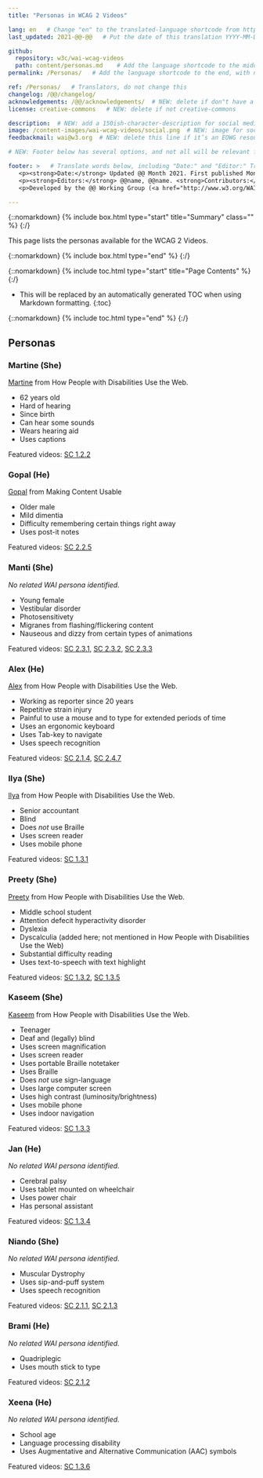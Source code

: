 ```yaml
---
title: "Personas in WCAG 2 Videos"

lang: en   # Change "en" to the translated-language shortcode from https://www.iana.org/assignments/language-subtag-registry/language-subtag-registry
last_updated: 2021-@@-@@   # Put the date of this translation YYYY-MM-DD (with month in the middle)

github:
  repository: w3c/wai-wcag-videos
  path: content/personas.md    # Add the language shortcode to the middle of the filename, for example: content/index.fr.md
permalink: /Personas/   # Add the language shortcode to the end, with no slash at end, for example: /link/to/page/fr

ref: /Personas/   # Translators, do not change this
changelog: /@@/changelog/
acknowledgements: /@@/acknowledgements/  # NEW: delete if don"t have a separate acknowledgements page. And delete it in the footer below.
license: creative-commons   # NEW: delete if not creative-commons

description:  # NEW: add a 150ish-character-description for social media   # translate the description
image: /content-images/wai-wcag-videos/social.png  # NEW: image for social media
feedbackmail: wai@w3.org  # NEW: delete this line if it’s an EOWG resource (the default is wai-eo-editors@w3.org)

# NEW: Footer below has several options, and not all will be relevant for specific pages. (Ask Shawn if questions.)

footer: >   # Translate words below, including "Date:" and "Editor:" Translate the Working Group name. Leave the Working Group acronym in English. Do *not* change the dates in the footer below.
   <p><strong>Date:</strong> Updated @@ Month 2021. First published Month 20@@. CHANGELOG.</p>
   <p><strong>Editors:</strong> @@name, @@name. <strong>Contributors:</strong> @@name, @@name, and <a href=”https://www.w3.org/groups/wg/@@wg/participants”>participants of the @@WG</a>. ACKNOWLEDGEMENTS lists contributors and credits.</p>
   <p>Developed by the @@ Working Group (<a href="http://www.w3.org/WAI/@@/">@@WG</a>). Developed as part of the <a href="https://www.w3.org/WAI/@@/">WAI-@@ project</a>, @@co-funded by the European Commission.</p>

---
```


{::nomarkdown}
{% include box.html type="start" title="Summary" class="" %}
{:/}

This page lists the personas available for the WCAG 2 Videos.

{::nomarkdown}
{% include box.html type="end" %}
{:/}

{::nomarkdown}
{% include toc.html type="start" title="Page Contents" %}
{:/}

- This will be replaced by an automatically generated TOC when using Markdown formatting.
{:toc}

{::nomarkdown}
{% include toc.html type="end" %}
{:/}

## Personas

### Martine (She)

[Martine](https://www.w3.org/WAI/people-use-web/user-stories/#onlinestudent) from How People with Disabilities Use the Web.

* 62 years old
* Hard of hearing
* Since birth
* Can hear some sounds
* Wears hearing aid
* Uses captions

Featured videos: [SC 1.2.2](https://wai-wcag-videos.netlify.app/sc-1.2.2/)

### Gopal (He)

[Gopal](https://w3c.github.io/coga/content-usable/#gopal-a-retired-lawyer-with-dementia) from Making Content Usable

* Older male
* Mild dimentia
* Difficulty remembering certain things right away
* Uses post-it notes

Featured videos: [SC 2.2.5](https://wai-wcag-videos.netlify.app/sc-2.2.5/)

### Manti (She)

*No related WAI persona identified.*

* Young female
* Vestibular disorder
* Photosensitivety
* Migranes from flashing/flickering content
* Nauseous and dizzy from certain types of animations

Featured videos: [SC 2.3.1](https://wai-wcag-videos.netlify.app/sc-2.3.1/), [SC 2.3.2](https://wai-wcag-videos.netlify.app/sc-2.3.2/), [SC 2.3.3](https://wai-wcag-videos.netlify.app/sc-2.3.3/)

### Alex (He)

[Alex](https://www.w3.org/WAI/people-use-web/user-stories/#reporter) from How People with Disabilities Use the Web.

* Working as reporter since 20 years
* Repetitive strain injury
* Painful to use a mouse and to type for extended periods of time
* Uses an ergonomic keyboard
* Uses Tab-key to navigate
* Uses speech recognition

Featured videos: [SC 2.1.4](https://wai-wcag-videos.netlify.app/sc-2.1.4/), [SC 2.4.7](https://wai-wcag-videos.netlify.app/sc-2.4.7/)

### Ilya (She)

[Ilya](https://www.w3.org/WAI/people-use-web/user-stories/#accountant) from How People with Disabilities Use the Web.

* Senior accountant
* Blind
* Does *not* use Braille
* Uses screen reader
* Uses mobile phone

Featured videos: [SC 1.3.1](https://wai-wcag-videos.netlify.app/sc-1.3.1/)

### Preety (She)

[Preety](https://www.w3.org/WAI/people-use-web/user-stories/#classroomstudent) from How People with Disabilities Use the Web.

* Middle school student
* Attention defecit hyperactivity disorder
* Dyslexia
* Dyscalculia (added here; not mentioned in How People with Disabilities Use the Web)
* Substantial difficulty reading
* Uses text-to-speech with text highlight

Featured videos: [SC 1.3.2](https://wai-wcag-videos.netlify.app/sc-1.3.2/), [SC 1.3.5](https://wai-wcag-videos.netlify.app/sc-1.3.5/)

### Kaseem (She)

[Kaseem](https://www.w3.org/WAI/people-use-web/user-stories/#teenager) from How People with Disabilities Use the Web.

* Teenager
* Deaf and (legally) blind
* Uses screen magnification
* Uses screen reader
* Uses portable Braille notetaker
* Uses Braille
* Does *not* use sign-language
* Uses large computer screen
* Uses high contrast (luminosity/brightness)
* Uses mobile phone
* Uses indoor navigation

Featured videos: [SC 1.3.3](https://wai-wcag-videos.netlify.app/sc-1.3.3/)

### Jan (He)

*No related WAI persona identified.*

* Cerebral palsy
* Uses tablet mounted on wheelchair
* Uses power chair
* Has personal assistant

Featured videos: [SC 1.3.4](https://wai-wcag-videos.netlify.app/sc-1.3.4/)

### Niando (She)

*No related WAI persona identified.*

* Muscular Dystrophy
* Uses sip-and-puff system
* Uses speech recognition

Featured videos: [SC 2.1.1](https://wai-wcag-videos.netlify.app/sc-2.1.1/), [SC 2.1.3](https://wai-wcag-videos.netlify.app/sc-2.1.3/)

### Brami (He)

*No related WAI persona identified.*

* Quadriplegic
* Uses mouth stick to type

Featured videos: [SC 2.1.2](https://wai-wcag-videos.netlify.app/sc-2.1.2/)

### Xeena (He)

*No related WAI persona identified.*

* School age
* Language processing disability
* Uses Augmentative and Alternative Communication (AAC) symbols

Featured videos: [SC 1.3.6](https://wai-wcag-videos.netlify.app/sc-1.3.6/)
